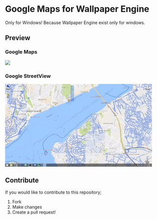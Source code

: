 # Google Maps for Wallpaper Engine

Only for Windows! Because Wallpaper Engine exist only for windows.

## Preview
### Google Maps
![](./assets/gif1.gif)
### Google StreetView
![](./assets/gif2.gif)

## Contribute

If you would like to contribute to this repository;

1. Fork
2. Make changes
3. Create a pull request!
